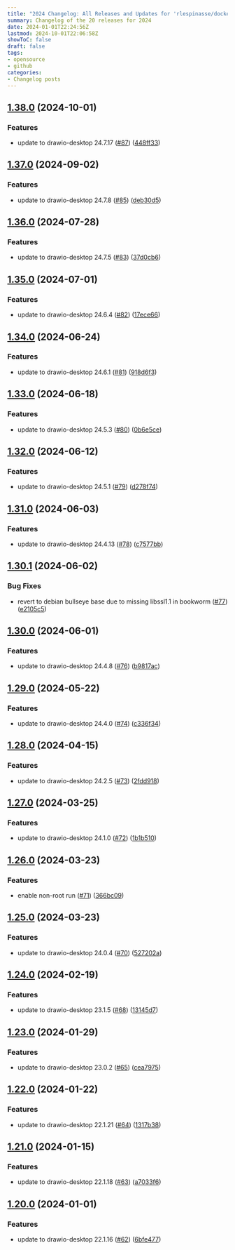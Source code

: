 ```yaml
---
title: "2024 Changelog: All Releases and Updates for 'rlespinasse/docker-drawio-desktop-headless'"
summary: Changelog of the 20 releases for 2024
date: 2024-01-01T22:24:56Z
lastmod: 2024-10-01T22:06:58Z
showToC: false
draft: false
tags:
- opensource
- github
categories:
- Changelog posts
---
```

## [1.38.0](https://github.com/rlespinasse/docker-drawio-desktop-headless/compare/v1.37.0...v1.38.0) (2024-10-01)


### Features

* update to drawio-desktop 24.7.17 ([#87](https://github.com/rlespinasse/docker-drawio-desktop-headless/issues/87)) ([448ff33](https://github.com/rlespinasse/docker-drawio-desktop-headless/commit/448ff33ef05cf221fb3334e12b7801f46fc66ea8))



## [1.37.0](https://github.com/rlespinasse/docker-drawio-desktop-headless/compare/v1.36.0...v1.37.0) (2024-09-02)


### Features

* update to drawio-desktop 24.7.8 ([#85](https://github.com/rlespinasse/docker-drawio-desktop-headless/issues/85)) ([deb30d5](https://github.com/rlespinasse/docker-drawio-desktop-headless/commit/deb30d5d5b321297622ce604fead6f13142c2a3d))



## [1.36.0](https://github.com/rlespinasse/docker-drawio-desktop-headless/compare/v1.35.0...v1.36.0) (2024-07-28)


### Features

* update to drawio-desktop 24.7.5 ([#83](https://github.com/rlespinasse/docker-drawio-desktop-headless/issues/83)) ([37d0cb6](https://github.com/rlespinasse/docker-drawio-desktop-headless/commit/37d0cb62cec2d50552881ec189738429f52fa3ea))



## [1.35.0](https://github.com/rlespinasse/docker-drawio-desktop-headless/compare/v1.34.0...v1.35.0) (2024-07-01)


### Features

* update to drawio-desktop 24.6.4 ([#82](https://github.com/rlespinasse/docker-drawio-desktop-headless/issues/82)) ([17ece66](https://github.com/rlespinasse/docker-drawio-desktop-headless/commit/17ece66cce990514b5db4752536459797c5dafbd))



## [1.34.0](https://github.com/rlespinasse/docker-drawio-desktop-headless/compare/v1.33.0...v1.34.0) (2024-06-24)


### Features

* update to drawio-desktop 24.6.1 ([#81](https://github.com/rlespinasse/docker-drawio-desktop-headless/issues/81)) ([918d6f3](https://github.com/rlespinasse/docker-drawio-desktop-headless/commit/918d6f3f4ab941e8ebc34750cc893d6688681113))



## [1.33.0](https://github.com/rlespinasse/docker-drawio-desktop-headless/compare/v1.32.0...v1.33.0) (2024-06-18)


### Features

* update to drawio-desktop 24.5.3 ([#80](https://github.com/rlespinasse/docker-drawio-desktop-headless/issues/80)) ([0b6e5ce](https://github.com/rlespinasse/docker-drawio-desktop-headless/commit/0b6e5ce0aead5959681d493b491fa9e1b9422a06))



## [1.32.0](https://github.com/rlespinasse/docker-drawio-desktop-headless/compare/v1.31.0...v1.32.0) (2024-06-12)


### Features

* update to drawio-desktop 24.5.1 ([#79](https://github.com/rlespinasse/docker-drawio-desktop-headless/issues/79)) ([d278f74](https://github.com/rlespinasse/docker-drawio-desktop-headless/commit/d278f747cb8558b53ddd9797ea17ddb7820abc6b))



## [1.31.0](https://github.com/rlespinasse/docker-drawio-desktop-headless/compare/v1.30.1...v1.31.0) (2024-06-03)


### Features

* update to drawio-desktop 24.4.13 ([#78](https://github.com/rlespinasse/docker-drawio-desktop-headless/issues/78)) ([c7577bb](https://github.com/rlespinasse/docker-drawio-desktop-headless/commit/c7577bb4e8e674415c5748d35a0eea9d24ff3688))



## [1.30.1](https://github.com/rlespinasse/docker-drawio-desktop-headless/compare/v1.30.0...v1.30.1) (2024-06-02)


### Bug Fixes

* revert to debian bullseye base due to missing libssl1.1 in bookworm ([#77](https://github.com/rlespinasse/docker-drawio-desktop-headless/issues/77)) ([e2105c5](https://github.com/rlespinasse/docker-drawio-desktop-headless/commit/e2105c59c87a228aa057f16c5e2071b9cc6baaad))



## [1.30.0](https://github.com/rlespinasse/docker-drawio-desktop-headless/compare/v1.29.0...v1.30.0) (2024-06-01)


### Features

* update to drawio-desktop 24.4.8 ([#76](https://github.com/rlespinasse/docker-drawio-desktop-headless/issues/76)) ([b9817ac](https://github.com/rlespinasse/docker-drawio-desktop-headless/commit/b9817ac9b3040622f0b94c4c47e2cccce1b50a10))



## [1.29.0](https://github.com/rlespinasse/docker-drawio-desktop-headless/compare/v1.28.0...v1.29.0) (2024-05-22)


### Features

* update to drawio-desktop 24.4.0 ([#74](https://github.com/rlespinasse/docker-drawio-desktop-headless/issues/74)) ([c336f34](https://github.com/rlespinasse/docker-drawio-desktop-headless/commit/c336f34914eccd64fa1982e17349e5112e002b0b))



## [1.28.0](https://github.com/rlespinasse/docker-drawio-desktop-headless/compare/v1.27.0...v1.28.0) (2024-04-15)


### Features

* update to drawio-desktop 24.2.5 ([#73](https://github.com/rlespinasse/docker-drawio-desktop-headless/issues/73)) ([2fdd918](https://github.com/rlespinasse/docker-drawio-desktop-headless/commit/2fdd918d3a2b88703e5ccc124f5a2dbe420be962))



## [1.27.0](https://github.com/rlespinasse/docker-drawio-desktop-headless/compare/v1.26.0...v1.27.0) (2024-03-25)


### Features

* update to drawio-desktop 24.1.0 ([#72](https://github.com/rlespinasse/docker-drawio-desktop-headless/issues/72)) ([1b1b510](https://github.com/rlespinasse/docker-drawio-desktop-headless/commit/1b1b510c794edcfa0b5bb9c7f4742e08016d8c0f))



## [1.26.0](https://github.com/rlespinasse/docker-drawio-desktop-headless/compare/v1.25.0...v1.26.0) (2024-03-23)


### Features

* enable non-root run ([#71](https://github.com/rlespinasse/docker-drawio-desktop-headless/issues/71)) ([366bc09](https://github.com/rlespinasse/docker-drawio-desktop-headless/commit/366bc0990ff55dfc985d5b3d96f00d12bef67879))



## [1.25.0](https://github.com/rlespinasse/docker-drawio-desktop-headless/compare/v1.24.0...v1.25.0) (2024-03-23)


### Features

* update to drawio-desktop 24.0.4 ([#70](https://github.com/rlespinasse/docker-drawio-desktop-headless/issues/70)) ([527202a](https://github.com/rlespinasse/docker-drawio-desktop-headless/commit/527202ac7766d894047c1a4a679f775b8c87b2ef))



## [1.24.0](https://github.com/rlespinasse/docker-drawio-desktop-headless/compare/v1.23.0...v1.24.0) (2024-02-19)


### Features

* update to drawio-desktop 23.1.5 ([#68](https://github.com/rlespinasse/docker-drawio-desktop-headless/issues/68)) ([13145d7](https://github.com/rlespinasse/docker-drawio-desktop-headless/commit/13145d705f92eb04705980be40533bea5eb456d3))



## [1.23.0](https://github.com/rlespinasse/docker-drawio-desktop-headless/compare/v1.22.0...v1.23.0) (2024-01-29)


### Features

* update to drawio-desktop 23.0.2 ([#65](https://github.com/rlespinasse/docker-drawio-desktop-headless/issues/65)) ([cea7975](https://github.com/rlespinasse/docker-drawio-desktop-headless/commit/cea797502f299cde1a4c951855f3bc1ecc0b5d18))



## [1.22.0](https://github.com/rlespinasse/docker-drawio-desktop-headless/compare/v1.21.0...v1.22.0) (2024-01-22)


### Features

* update to drawio-desktop 22.1.21 ([#64](https://github.com/rlespinasse/docker-drawio-desktop-headless/issues/64)) ([1317b38](https://github.com/rlespinasse/docker-drawio-desktop-headless/commit/1317b384f46ef75d4db11835296f6249f676e353))



## [1.21.0](https://github.com/rlespinasse/docker-drawio-desktop-headless/compare/v1.20.0...v1.21.0) (2024-01-15)


### Features

* update to drawio-desktop 22.1.18 ([#63](https://github.com/rlespinasse/docker-drawio-desktop-headless/issues/63)) ([a7033f6](https://github.com/rlespinasse/docker-drawio-desktop-headless/commit/a7033f636197e8df1a11c0d4b5db3acba8af3113))



## [1.20.0](https://github.com/rlespinasse/docker-drawio-desktop-headless/compare/v1.19.0...v1.20.0) (2024-01-01)


### Features

* update to drawio-desktop 22.1.16 ([#62](https://github.com/rlespinasse/docker-drawio-desktop-headless/issues/62)) ([6bfe477](https://github.com/rlespinasse/docker-drawio-desktop-headless/commit/6bfe4779785f39bbef217ffc14a6b819071b49f2))



